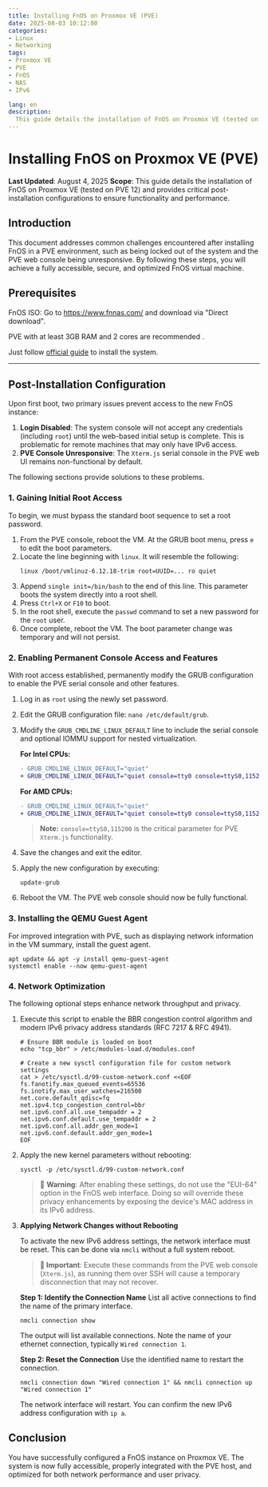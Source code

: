```yaml
---
title: Installing FnOS on Proxmox VE (PVE)
date: 2025-08-03 10:12:00
categories:
- Linux
- Networking
tags:
- Proxmox VE
- PVE
- FnOS
- NAS
- IPv6

lang: en
description:
  This guide details the installation of FnOS on Proxmox VE (tested on PVE 12) and provides critical post-installation configurations to ensure functionality and performance.
---
```


# Installing FnOS on Proxmox VE (PVE)

**Last Updated**: August 4, 2025
**Scope**: This guide details the installation of FnOS on Proxmox VE (tested on PVE 12) and provides critical post-installation configurations to ensure functionality and performance.

## Introduction

This document addresses common challenges encountered after installing FnOS in a PVE environment, such as being locked out of the system and the PVE web console being unresponsive. By following these steps, you will achieve a fully accessible, secure, and optimized FnOS virtual machine.

## Prerequisites

FnOS ISO: Go to https://www.fnnas.com/ and download via "Direct download".

PVE with at least 3GB RAM and 2 cores are recommended .

Just follow [official guide](https://help.fnnas.com/articles/fnosV1/start/install-os.md) to install the system.

---

## Post-Installation Configuration

Upon first boot, two primary issues prevent access to the new FnOS instance:

1.  **Login Disabled**: The system console will not accept any credentials (including `root`) until the web-based initial setup is complete. This is problematic for remote machines that may only have IPv6 access.
2.  **PVE Console Unresponsive**: The `Xterm.js` serial console in the PVE web UI remains non-functional by default.

The following sections provide solutions to these problems.

### 1. Gaining Initial Root Access

To begin, we must bypass the standard boot sequence to set a root password.

1.  From the PVE console, reboot the VM. At the GRUB boot menu, press `e` to edit the boot parameters.
2.  Locate the line beginning with `linux`. It will resemble the following:
    ```
    linux /boot/vmlinuz-6.12.18-trim root=UUID=... ro quiet
    ```
3.  Append `single init=/bin/bash` to the end of this line. This parameter boots the system directly into a root shell.
4.  Press `Ctrl+X` or `F10` to boot.
5.  In the root shell, execute the `passwd` command to set a new password for the `root` user.
6.  Once complete, reboot the VM. The boot parameter change was temporary and will not persist.

### 2. Enabling Permanent Console Access and Features

With root access established, permanently modify the GRUB configuration to enable the PVE serial console and other features.

1.  Log in as `root` using the newly set password.
2.  Edit the GRUB configuration file: `nano /etc/default/grub`.
3.  Modify the `GRUB_CMDLINE_LINUX_DEFAULT` line to include the serial console and optional IOMMU support for nested virtualization.

    **For Intel CPUs:**
    ```diff
    - GRUB_CMDLINE_LINUX_DEFAULT="quiet"
    + GRUB_CMDLINE_LINUX_DEFAULT="quiet console=tty0 console=ttyS0,115200 intel_iommu=on iommu=pt"
    ```
    **For AMD CPUs:**
    ```diff
    - GRUB_CMDLINE_LINUX_DEFAULT="quiet"
    + GRUB_CMDLINE_LINUX_DEFAULT="quiet console=tty0 console=ttyS0,115200 amd_iommu=on iommu=pt"
    ```
    > **Note:** `console=ttyS0,115200` is the critical parameter for PVE `Xterm.js` functionality.

4.  Save the changes and exit the editor.
5.  Apply the new configuration by executing:
    ```shell
    update-grub
    ```
6.  Reboot the VM. The PVE web console should now be fully functional.

### 3. Installing the QEMU Guest Agent

For improved integration with PVE, such as displaying network information in the VM summary, install the guest agent.

```shell
apt update && apt -y install qemu-guest-agent
systemctl enable --now qemu-guest-agent
```

### 4. Network Optimization

The following optional steps enhance network throughput and privacy.

1.  Execute this script to enable the BBR congestion control algorithm and modern IPv6 privacy address standards (RFC 7217 & RFC 4941).

    ```shell
    # Ensure BBR module is loaded on boot
    echo "tcp_bbr" > /etc/modules-load.d/modules.conf

    # Create a new sysctl configuration file for custom network settings
    cat > /etc/sysctl.d/99-custom-network.conf <<EOF
    fs.fanotify.max_queued_events=65536
    fs.inotify.max_user_watches=216508
    net.core.default_qdisc=fq
    net.ipv4.tcp_congestion_control=bbr
    net.ipv6.conf.all.use_tempaddr = 2
    net.ipv6.conf.default.use_tempaddr = 2
    net.ipv6.conf.all.addr_gen_mode=1
    net.ipv6.conf.default.addr_gen_mode=1
    EOF
    ```

2.  Apply the new kernel parameters without rebooting:
    ```shell
    sysctl -p /etc/sysctl.d/99-custom-network.conf
    ```
    > 🚨 **Warning**: After enabling these settings, do not use the "EUI-64" option in the FnOS web interface. Doing so will override these privacy enhancements by exposing the device's MAC address in its IPv6 address.

3.  **Applying Network Changes without Rebooting**

    To activate the new IPv6 address settings, the network interface must be reset. This can be done via `nmcli` without a full system reboot.

    > **🚨 Important**: Execute these commands from the PVE web console (`Xterm.js`), as running them over SSH will cause a temporary disconnection that may not recover.

    **Step 1: Identify the Connection Name**
    List all active connections to find the name of the primary interface.
    ```shell
    nmcli connection show
    ```
    The output will list available connections. Note the name of your ethernet connection, typically `Wired connection 1`.

    **Step 2: Reset the Connection**
    Use the identified name to restart the connection.
    ```shell
    nmcli connection down "Wired connection 1" && nmcli connection up "Wired connection 1"
    ```
    The network interface will restart. You can confirm the new IPv6 address configuration with `ip a`.

## Conclusion

You have successfully configured a FnOS instance on Proxmox VE. The system is now fully accessible, properly integrated with the PVE host, and optimized for both network performance and user privacy.